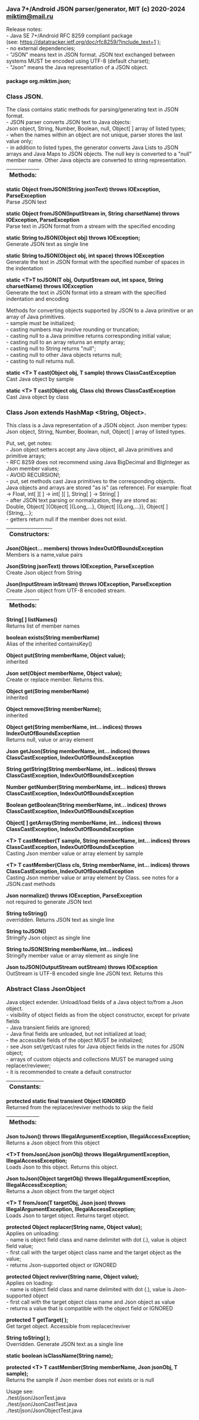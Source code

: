 ### Java 7+/Android JSON parser/generator, MIT (c) 2020-2024 miktim@mail.ru
<link rel="stylesheet" href="readme.css">  

Release notes:  
\- Java SE 7+/Android RFC 8259 compliant package  
    (see: https://datatracker.ietf.org/doc/rfc8259/?include_text=1 );  
\- no external dependencies;  
\-  "JSON" means text in JSON format. JSON text exchanged between systems MUST be encoded using UTF-8 (default charset);  
\-  "Json" means the Java representation of a JSON object.
  
#### package org.miktim.json;


### Class JSON.
The class contains static methods for parsing/generating text in JSON format.  
\- JSON parser converts JSON text to Java objects:  
  Json object, String, Number, Boolean, null, Object[ ] array of listed types;  
\- when the names within an object are not unique, parser stores the last value only;  
\- in addition to listed types, the generator converts Java Lists to JSON arrays and Java Maps to JSON objects. The null key is converted to a "null" member name.
Other Java objects are converted to string representation.
  
| Methods: |
| -------- |

**static Object fromJSON(String jsonText) throws IOException, ParseException**  
Parse JSON text  

**static Object fromJSON(InputStream in, String charsetName) throws IOException, ParseException**  
Parse text in JSON format from a stream with the specified encoding 

**static String toJSON(Object obj) throws IOException;**  
Generate JSON text as single line  

**static String toJSON(Object obj, int space) throws IOException**  
Generate the text in JSON format with the specified number of spaces in the indentation  

**static \<T\>T toJSON(T obj, OutputStream out, int space, String charsetName) throws IOException**  
Generate the text in JSON format into a stream with the specified indentation and encoding  
  
Methods for converting objects supported by JSON to a Java primitive or an array of Java primitives.  
\- sample must be initialized;  
\- casting numbers may involve rounding or truncation;  
\- casting null to a Java primitive returns corresponding initial value;  
\- casting null to an array returns an empty array;  
\- casting null to String returns "null";  
\- casting null to other Java objects returns null;  
\- casting to null returns null.  
  

**static \<T\> T cast(Object obj, T sample) throws ClassCastException**  
Cast Java object by sample  

**static \<T\> T cast(Object obj, Class <T> cls) throws ClassCastException**  
Cast Java object by class  


### Class Json extends HashMap <String, Object>.

This class is a Java representation of a JSON object.
Json member types:  
Json object, String, Number, Boolean, null, Object[ ] array of listed types.
   
Put, set, get notes:  
\- Json object setters accept any Java object, all Java primitives and primitive arrays;  
\- RFC 8259 does not recommend using Java BigDecimal and BigInteger as Json member values;  
\- AVOID RECURSION!;  
\- put, set methods cast Java primitives to the corresponding objects.  
      Java objects and arrays are stored "as is" (as reference). 
      For example: float -> Float, int[ ][ ] -> int[ ][ ], String[ ] -> String[ ]  
\- after JSON text parsing or normalization, they are stored as:  
Double, Object[ ]{Object[ ]{Long,...}, Object[ ]{Long,...}}, Object[ ] {String,...};  
\- getters return null if the member does not exist.

| Constructors: |
| -------- |

**Json(Object... members) throws IndexOutOfBoundsException**  
Members is a name,value pairs  

**Json(String jsonText) throws IOException, ParseException**  
Create Json object from String  

**Json(InputStream inStream) throws IOException, ParseException**  
Create Json object from UTF-8 encoded stream.

| Methods: |
| -------- |

**String[ ] listNames()**  
Returns list of member names 

**boolean exists(String memberName)**  
Alias of the inherited containsKey()  

**Object put(String memberName, Object value);**  
inherited  

**Json set(Object memberName, Object value);**  
Create or replace member. Returns this.   

**Object get(String memberName)**  
inherited  

**Object remove(String memberName);**  
inherited  
  
**Object get(String memberName, int... indices) throws IndexOutOfBoundsException**  
Returns null, value or array element  

**Json getJson(String memberName, int... indices) throws ClassCastException, IndexOutOfBoundsException**  
  
**String getString(String memberName, int... indices)     throws ClassCastException, IndexOutOfBoundsException**
  
**Number getNumber(String memberName, int... indices)         throws ClassCastException, IndexOutOfBoundsException**  
  
**Boolean getBoolean(String memberName, int... indices)        throws ClassCastException, IndexOutOfBoundsException**  
  
**Object[ ] getArray(String memberName, int... indices)        throws ClassCastException, IndexOutOfBoundsException**  

**\<T\> T castMember(T sample, String memberName, int... indices) throws ClassCastException, IndexOutOfBoundsException**  
Casting Json member value or array element by sample  

**\<T\> T castMember(Class <T> cls, String memberName, int... indices) throws ClassCastException, IndexOutOfBoundsException**  
Casting Json member value or array element by Class.  see notes for a JSON.cast methods  

**Json normalize() throws IOException, ParseException**  
not required to generate JSON text  

**String toString()**  
overridden. Returns JSON text as single line  

**String toJSON()**  
Stringify Json object as single line  

**String toJSON(String memberName, int... indices)**  
Stringify member value or array element as single line  

**Json toJSON(OutputStream outStream) throws IOException**  
OutStream is UTF-8 encoded single line JSON text. Returns this     
  
### Abstract Class JsonObject
Java object extender. Unload/load fields of a Java object to/from a Json object.  
\- visibility of object fields as from the object constructor, except for private fields  
\- Java transient fields are ignored;  
\- Java final fields are unloaded, but not initialized at load;  
\- the accessible fields of the object MUST be initialized;  
\- see Json set/get/cast rules for Java object fields in the notes for JSON object;  
\- arrays of custom objects and collections MUST be managed using replacer/reviewer;  
\- it is recommended to create a default constructor  
  
| Constants: |
| ---------- |

**protected static final transient Object IGNORED**  
Returned from the replacer/reviver methods to skip the field  
  
| Methods: |
| -------- |

**Json toJson() throws IllegalArgumentException, IllegalAccessException;**  
Returns a Json object from this object  

**\<T\>T fromJson(Json jsonObj) throws IllegalArgumentException, IllegalAccessException;**  
Loads Json to this object. Returns this object.  

**Json toJson(Object targetObj) throws IllegalArgumentException, IllegalAccessException;**  
Returns a Json object from the target object  

**\<T\> T fromJson(T targetObj, Json json) throws IllegalArgumentException, IllegalAccessException;**  
 Loads Json to target object. Returns target object.  
 
**protected Object replacer(String name, Object value);**  
Applies on unloading:  
\- name is object field class and name delimitet with dot (.), value is object field value;  
\- first call with the target object class name and the target object as the value;  
\- returns Json-supported object or IGNORED  

**protected Object reviver(String name, Object value);**  
Applies on loading:  
\- name is object field class and name delimited with dot (.), value is Json-supported object  
\- first call with the target object class name and Json object as value  
\- returns a value that is compatible with the object field or IGNORED  

**protected <T> T getTarget( );**  
Get target object. Accessible from replacer/reviver

<!--**protected void onError(String name, Exception e);**  
Default action: print exception message to System.err  
-->
**String toString( );**  
Overridden. Generate JSON text as a single line

**static boolean isClassName(String name);**  

**protected \<T\> T castMember(String memberName, Json jsonObj, T sample);**  
Returns the sample if Json member does not exists or is null

 
Usage see:  
  ./test/json/JsonTest.java  
  ./test/json/JsonCastTest.java  
  ./test/json/JsonObjectTest.java  

